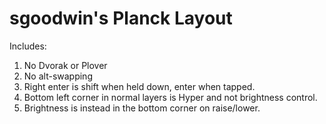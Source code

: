 # sgoodwin's Planck Layout

Includes:

1. No Dvorak or Plover
2. No alt-swapping
3. Right enter is shift when held down, enter when tapped.
4. Bottom left corner in normal layers is Hyper and not brightness control.
5. Brightness is instead in the bottom corner on raise/lower.

